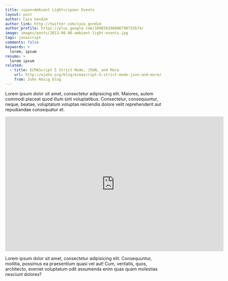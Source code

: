 ```yaml
---
title: <span>Ambient Light</span> Events
layout: post
author: Caio Gondim
author_link: http://twitter.com/caio_gondim
author_profile: https://plus.google.com/109656206006790732674/
image: images/posts/2013-08-06-ambient-light-events.jpg
tags: javascript
comments: false
keywords: >
  lorem, ipsum
resumo: >
  lorem ipsum
related:
  - title: ECMAScript 5 Strict Mode, JSON, and More
    url: http://ejohn.org/blog/ecmascript-5-strict-mode-json-and-more/
    from: John Resig blog
---
```


Lorem ipsum dolor sit amet, consectetur adipisicing elit. Maiores, autem commodi
placeat quod illum sint voluptatibus. Consectetur, consequuntur, neque, beatae,
voluptatum voluptas reiciendis dolore velit reprehenderit aut repudiandae
consequatur et.

<iframe
  src="http://caiogondim.github.io/css3-lightbulb-with-ambient-light-sensor/"
  height="432"
  width="700"
  class="img"
  frameborder="0"
>
</iframe>

Lorem ipsum dolor sit amet, consectetur adipisicing elit. Consequuntur,
mollitia, possimus ea praesentium quasi vel aut! Cum, veritatis, quos,
architecto, eveniet voluptatum odit assumenda enim quas quam molestias nesciunt
dolores?
